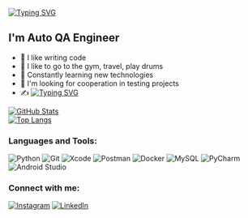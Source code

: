 [![Typing SVG](https://readme-typing-svg.demolab.com?font=Fira+Code&size=26&pause=1000&color=2BF7B4&center=true&width=487&lines=%C2%A0Hi+there%2C+I'm+Ivan+QA+Engineer)](https://git.io/typing-svg)

## I'm Auto QA Engineer

- 💪 I like writing code
- 🎉 I like to go to the gym, travel, play drums
- 🥅 Constantly learning new technologies
- 👯 I'm looking for cooperation in testing projects
- ✍️ [![Typing SVG](https://readme-typing-svg.demolab.com?font=%D0%9A%D0%BE%D0%B4+Fira&size=12&duration=4997&pause=1000&color=F72B82&center=%D0%9D%D0%B5%D0%B2%D0%B5%D1%80%D0%BD%D0%BE&vCenter=%D0%9D%D0%B5%D0%B2%D0%B5%D1%80%D0%BD%D0%BE&width=476&lines=I+blog+on+Instagram)](https://git.io/typing-svg)


[![GitHub Stats](https://github-readme-stats.vercel.app/api?username=zekori1&theme=dark&show_icons=true&hide=issues,contribs)](https://github.com/zekori1/)  
[![Top Langs](https://github-readme-stats.vercel.app/api/top-langs/?username=zekori1&theme=dark&langs_count=8&layout=compact)](https://github.com/zekori1/)

### Languages and Tools:
![Python](https://img.shields.io/badge/python-3670A0?style=for-the-badge&logo=python&logoColor=ffdd54)
![Git](https://img.shields.io/badge/git-%23F05033.svg?style=for-the-badge&logo=git&logoColor=white)
![Xcode](https://img.shields.io/badge/Xcode-007ACC?style=for-the-badge&logo=Xcode&logoColor=white)
![Postman](https://img.shields.io/badge/Postman-FF6C37?style=for-the-badge&logo=postman&logoColor=white)
![Docker](https://img.shields.io/badge/docker-%230db7ed.svg?style=for-the-badge&logo=docker&logoColor=white)
![MySQL](https://img.shields.io/badge/mysql-%2300f.svg?style=for-the-badge&logo=mysql&logoColor=white)
![PyCharm](https://img.shields.io/badge/pycharm-143?style=for-the-badge&logo=pycharm&logoColor=black&color=black&labelColor=green)
![Android Studio](https://img.shields.io/badge/Android%20Studio-3DDC84.svg?style=for-the-badge&logo=android-studio&logoColor=white)



### Connect with me:
[![Instagram](https://img.shields.io/badge/-instagram-090909?style=for-the-badge&logo=instagram)](https://www.instagram.com/open_qa/)
[![LinkedIn](https://img.shields.io/badge/-linkedin-090909?style=for-the-badge&logo=linkedin)](https://www.linkedin.com/in/ivan-kochetkov-4bab62b1/)
